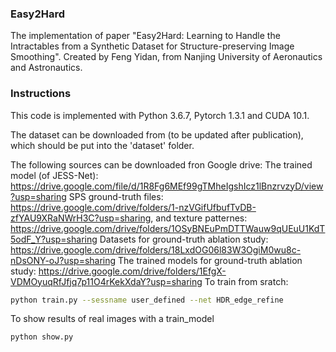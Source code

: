 ### Easy2Hard
The implementation of paper "Easy2Hard: Learning to Handle the Intractables from a Synthetic Dataset for Structure-preserving Image Smoothing". Created by Feng Yidan, from Nanjing University of Aeronautics and Astronautics.

### Instructions
This code is implemented with Python 3.6.7, Pytorch 1.3.1 and CUDA 10.1.

The dataset can be downloaded from (to be updated after publication), which should be put into the 'dataset' folder.

The following sources can be downloaded fron Google drive:
The trained model (of JESS-Net): https://drive.google.com/file/d/1R8Fg6MEf99gTMheIgshIcz1lBnzrvzyD/view?usp=sharing
SPS ground-truth files: https://drive.google.com/drive/folders/1-nzVGifUfbufTvDB-zfYAU9XRaNWrH3C?usp=sharing,
and texture patternes: https://drive.google.com/drive/folders/1OSyBNEuPmDTTWauw9qUEuU1KdT5odF_Y?usp=sharing
Datasets for ground-truth ablation study: https://drive.google.com/drive/folders/18LxdOG06l83W3OgiM0wu8c-nDsONY-oJ?usp=sharing
The trained models for ground-truth ablation study: https://drive.google.com/drive/folders/1EfgX-VDMOyuqRfJfjq7p11O4rKekXdaY?usp=sharing
To train from sratch:
```bash
python train.py --sessname user_defined --net HDR_edge_refine
````
To show results of real images with a train_model
```bash
python show.py 
